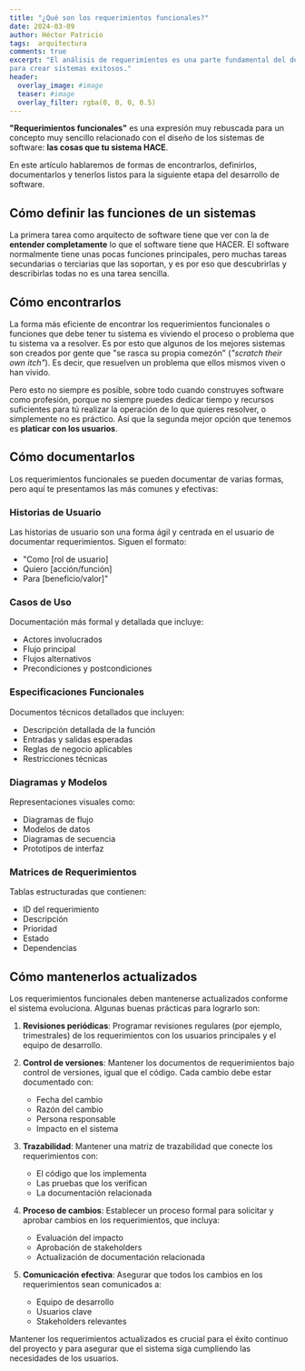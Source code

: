 ```yaml
---
title: "¿Qué son los requerimientos funcionales?"
date: 2024-03-09
author: Héctor Patricio
tags:  arquitectura 
comments: true
excerpt: "El análisis de requerimientos es una parte fundamental del desarrollo de software y es importantísima
para crear sistemas exitosos."
header:
  overlay_image: #image 
  teaser: #image
  overlay_filter: rgba(0, 0, 0, 0.5)
---
```


**"Requerimientos funcionales"** es una expresión muy rebuscada para un concepto
muy sencillo relacionado con el diseño de los sistemas de software: **las
cosas que tu sistema HACE**.

En este artículo hablaremos de formas de encontrarlos, definirlos, documentarlos
y tenerlos listos para la siguiente etapa del desarrollo de software.

## Cómo definir las funciones de un sistemas

La primera tarea como arquitecto de software tiene que ver con la de
**entender completamente** lo que el software tiene que HACER. El software
normalmente tiene unas pocas funciones principales, pero muchas tareas
secundarias o terciarias que las soportan, y es por eso que descubrirlas
y describirlas todas no es una tarea sencilla.

## Cómo encontrarlos

La forma más eficiente de encontrar los requerimientos funcionales o funciones
que debe tener tu sistema es viviendo el proceso o problema que tu sistema va a
resolver. Es por esto que algunos de los mejores sistemas son creados por gente
que "se rasca su propia comezón" (_"scratch their own itch"_). Es decir, que 
resuelven un problema que ellos mismos viven o han vivido.

Pero esto no siempre es posible, sobre todo cuando construyes software como
profesión, porque no siempre puedes dedicar tiempo y recursos suficientes para
tú realizar la operación de lo que quieres resolver, o simplemente no es práctico.
Así que la segunda mejor opción que tenemos es **platicar con los usuarios**.

## Cómo documentarlos

Los requerimientos funcionales se pueden documentar de varias formas, pero aquí te presentamos las más comunes y efectivas:

### Historias de Usuario

Las historias de usuario son una forma ágil y centrada en el usuario de documentar requerimientos. Siguen el formato:

- "Como [rol de usuario]
- Quiero [acción/función]
- Para [beneficio/valor]"

### Casos de Uso

Documentación más formal y detallada que incluye:

- Actores involucrados
- Flujo principal
- Flujos alternativos
- Precondiciones y postcondiciones

### Especificaciones Funcionales

Documentos técnicos detallados que incluyen:
- Descripción detallada de la función
- Entradas y salidas esperadas
- Reglas de negocio aplicables
- Restricciones técnicas

### Diagramas y Modelos

Representaciones visuales como:
- Diagramas de flujo
- Modelos de datos
- Diagramas de secuencia
- Prototipos de interfaz

### Matrices de Requerimientos

Tablas estructuradas que contienen:
- ID del requerimiento
- Descripción
- Prioridad
- Estado
- Dependencias

## Cómo mantenerlos actualizados

Los requerimientos funcionales deben mantenerse actualizados conforme el sistema evoluciona. Algunas buenas prácticas para lograrlo son:

1. **Revisiones periódicas**: Programar revisiones regulares (por ejemplo, trimestrales) de los requerimientos con los usuarios principales y el equipo de desarrollo.

2. **Control de versiones**: Mantener los documentos de requerimientos bajo control de versiones, igual que el código. Cada cambio debe estar documentado con:
   - Fecha del cambio
   - Razón del cambio
   - Persona responsable
   - Impacto en el sistema

3. **Trazabilidad**: Mantener una matriz de trazabilidad que conecte los requerimientos con:
   - El código que los implementa
   - Las pruebas que los verifican
   - La documentación relacionada

4. **Proceso de cambios**: Establecer un proceso formal para solicitar y aprobar cambios en los requerimientos, que incluya:
   - Evaluación del impacto
   - Aprobación de stakeholders
   - Actualización de documentación relacionada

5. **Comunicación efectiva**: Asegurar que todos los cambios en los requerimientos sean comunicados a:
   - Equipo de desarrollo
   - Usuarios clave
   - Stakeholders relevantes

Mantener los requerimientos actualizados es crucial para el éxito continuo del proyecto y para asegurar que el sistema siga cumpliendo las necesidades de los usuarios.

